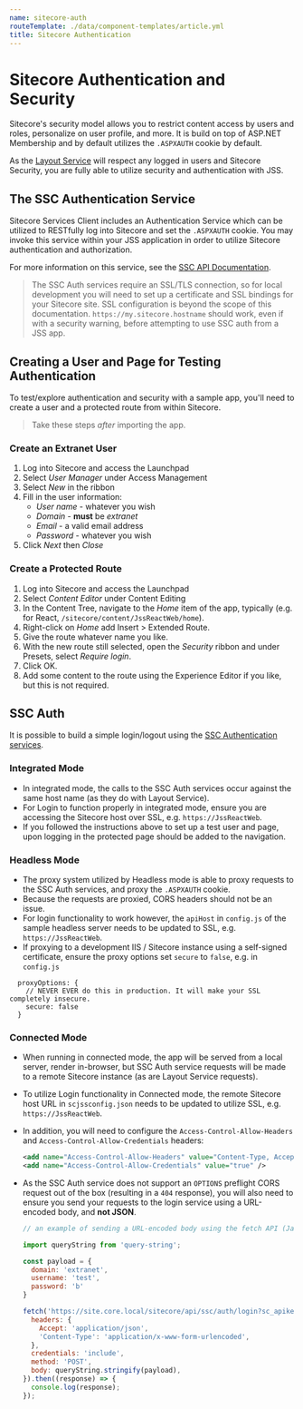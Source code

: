 ```yaml
---
name: sitecore-auth
routeTemplate: ./data/component-templates/article.yml
title: Sitecore Authentication
---
```


# Sitecore Authentication and Security

Sitecore's security model allows you to restrict content access by users and roles, personalize on user profile, and more. It is build on top of ASP.NET Membership and by default utilizes the `.ASPXAUTH` cookie by default.

As the [Layout Service](/docs/fundamentals/services/layout-service) will respect any logged in users and Sitecore Security, you are fully able to utilize security and authentication with JSS.

## The SSC Authentication Service

Sitecore Services Client includes an Authentication Service which can be utilized to RESTfully log into Sitecore and set the `.ASPXAUTH` cookie. You may invoke this service within your JSS application in order to utilize Sitecore authentication and authorization.

For more information on this service, see the [SSC API Documentation](https://doc.sitecore.net/sitecore_experience_platform/developing/developing_with_sitecore/sitecoreservicesclient/the_restful_api_for_the_itemservice).

> The SSC Auth services require an SSL/TLS connection, so for local development you will need to set up a certificate and SSL bindings for your Sitecore site. SSL configuration is beyond the scope of this documentation. `https://my.sitecore.hostname` should work, even if with a security warning, before attempting to use SSC auth from a JSS app.

## Creating a User and Page for Testing Authentication

To test/explore authentication and security with a sample app, you'll need to create a user and a protected route from within Sitecore.

> Take these steps *after* importing the app.

### Create an Extranet User
1. Log into Sitecore and access the Launchpad
1. Select *User Manager* under Access Management
1. Select *New* in the ribbon
1. Fill in the user information:
    * *User name* - whatever you wish
    * *Domain* - **must** be *extranet*
    * *Email* - a valid email address
    * *Password* - whatever you wish
1. Click *Next* then *Close*

### Create a Protected Route
1. Log into Sitecore and access the Launchpad
1. Select *Content Editor* under Content Editing
1. In the Content Tree, navigate to the *Home* item of the app, typically (e.g. for React, `/sitecore/content/JssReactWeb/home`).
1. Right-click on *Home* add Insert > Extended Route.
1. Give the route whatever name you like.
1. With the new route still selected, open the *Security* ribbon and under Presets, select *Require login*.
1. Click OK.
1. Add some content to the route using the Experience Editor if you like, but this is not required.

## SSC Auth 

It is possible to build a simple login/logout using the [SSC Authentication services](https://doc.sitecore.net/sitecore_experience_platform/developing/developing_with_sitecore/sitecoreservicesclient/the_restful_api_for_the_itemservice).

### Integrated Mode

* In integrated mode, the calls to the SSC Auth services occur against the same host name (as they do with Layout Service).
* For Login to function properly in integrated mode, ensure you are accessing the Sitecore host over SSL, e.g. `https://JssReactWeb`.
* If you followed the instructions above to set up a test user and page, upon logging in the protected page should be added to the navigation.

### Headless Mode

* The proxy system utilized by Headless mode is able to proxy requests to the SSC Auth services, and proxy the `.ASPXAUTH` cookie.
* Because the requests are proxied, CORS headers should not be an issue.
* For login functionality to work however, the `apiHost` in `config.js` of the sample headless server needs to be updated to SSL, e.g. `https://JssReactWeb`.
* If proxying to a development IIS / Sitecore instance using a self-signed certificate, ensure the proxy options set `secure` to `false`, e.g. in `config.js`

```
  proxyOptions: {
    // NEVER EVER do this in production. It will make your SSL completely insecure.
    secure: false
  }
```

### Connected Mode

* When running in connected mode, the app will be served from a local server, render in-browser, but SSC Auth service requests will be made to a remote Sitecore instance (as are Layout Service requests).
* To utilize Login functionality in Connected mode, the remote Sitecore host URL in `scjssconfig.json` needs to be updated to utilize SSL, e.g. `https://JssReactWeb`.
* In addition, you will need to configure the `Access-Control-Allow-Headers` and `Access-Control-Allow-Credentials` headers:

    ```xml
    <add name="Access-Control-Allow-Headers" value="Content-Type, Accept, X-Requested-With, Session" />
    <add name="Access-Control-Allow-Credentials" value="true" />
    ```

* As the SSC Auth service does not support an `OPTIONS` preflight CORS request out of the box (resulting in a `404` response), you will also need to ensure you send your requests to the login service using a URL-encoded body, and **not JSON**.

    ```js
    // an example of sending a URL-encoded body using the fetch API (JavaScript)

    import queryString from 'query-string';

    const payload = {
      domain: 'extranet',
      username: 'test',
      password: 'b'
    }

    fetch('https://site.core.local/sitecore/api/ssc/auth/login?sc_apikey={DCE1069B-36E8-4A66-946E-C1B07071C38C}', {
      headers: {
        Accept: 'application/json',
        'Content-Type': 'application/x-www-form-urlencoded',
      },
      credentials: 'include',
      method: 'POST',
      body: queryString.stringify(payload),
    }).then((response) => {
      console.log(response);
    });
    ```